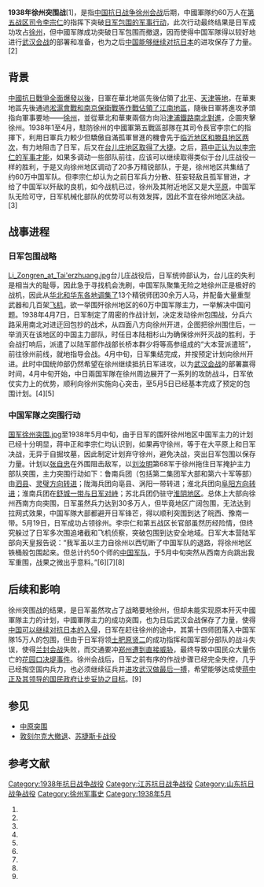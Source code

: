 **1938年徐州突围战**\[1\]，是指[中国抗日战争](../Page/中国抗日战争.md "wikilink")[徐州会战](../Page/徐州会战.md "wikilink")后期，中國軍隊约60万人在[第五战区司令](https://zh.wikipedia.org/wiki/第五战区 "wikilink")[李宗仁](../Page/李宗仁.md "wikilink")的指挥下突破[日军包围的军事行动](https://zh.wikipedia.org/wiki/日军 "wikilink")，此次行动最终结果是日军成功攻占[徐州](https://zh.wikipedia.org/wiki/徐州 "wikilink")，但中國军隊成功突破日军包围而撤退，因而使得中国军隊得以较好地进行[武汉会战](../Page/武汉会战.md "wikilink")的部署和准备，也为之后[中国能够继续对抗](https://zh.wikipedia.org/wiki/中国 "wikilink")[日本](../Page/日本.md "wikilink")的进攻保存了力量。\[2\]

## 背景

[中國抗日戰爭全面爆發以後](https://zh.wikipedia.org/wiki/中國抗日戰爭 "wikilink")，日軍在華北地區先後佔領了[北平](https://zh.wikipedia.org/wiki/北平 "wikilink")、[天津等地](https://zh.wikipedia.org/wiki/天津 "wikilink")，在華東地區先後通過[淞滬會戰和](https://zh.wikipedia.org/wiki/淞滬會戰 "wikilink")[南京保衛戰等作戰佔領了江南地區](https://zh.wikipedia.org/wiki/南京保衛戰 "wikilink")，隨後日軍將進攻矛頭指向軍事要地——[徐州](https://zh.wikipedia.org/wiki/徐州 "wikilink")，並從華北和華東兩個方向沿[津浦鐵路南北對進](https://zh.wikipedia.org/wiki/津浦鐵路 "wikilink")，企圖夾擊徐州。1938年1至4月，駐防徐州的中國軍第五戰區部隊在其司令長官李宗仁的指揮下，利用日軍兵力較少但驕傲自滿孤軍冒進的機會先于[临沂地区和](../Page/临沂保卫战.md "wikilink")[滕县地区两次](../Page/滕县保卫战.md "wikilink")，有力地阻击了日军，后又在[台儿庄地区](https://zh.wikipedia.org/wiki/台儿庄 "wikilink")[取得了大捷](https://zh.wikipedia.org/wiki/台儿庄战役 "wikilink")。之后，[蒋中正认为以李宗仁的军事才能](https://zh.wikipedia.org/wiki/蒋中正 "wikilink")，如果多调动一些部队前往，应该可以继续取得类似于台儿庄战役一样的胜利，于是又向徐州地区调动了20多万精锐部队，于是，徐州地区共集结了约60万中国军队。但李宗仁却认为之前日军兵力分散、狂妄轻敌且孤军冒进，才给了中国军以歼敌的良机，如今战机已过，徐州及其附近地区又是大[平原](https://zh.wikipedia.org/wiki/平原 "wikilink")，中国军队无险可守，日军机械化部队的优势可以有效发挥，因此不宜在徐州地区决战。\[3\]

## 战事进程

### 日军包围战略

[Li_Zongren_at_Tai'erzhuang.jpg](https://zh.wikipedia.org/wiki/File:Li_Zongren_at_Tai'erzhuang.jpg "fig:Li_Zongren_at_Tai'erzhuang.jpg")台儿庄战役后，日军统帅部认为，台儿庄的失利是相当大的耻辱，因此急于寻找机会洗刷，中国军队聚集无险之地徐州正是极好的战机，因此从[华北和](https://zh.wikipedia.org/wiki/华北 "wikilink")[华东各地调集了](https://zh.wikipedia.org/wiki/华东 "wikilink")13个精锐师团30余万人马，并配备大量重型武器和几百架[飞机](https://zh.wikipedia.org/wiki/飞机 "wikilink")，欲一举围歼徐州地区的60万中国军隊主力，一举解决中国问题。1938年4月7日，日军制定了周密的作战计划，决定发动徐州包围战，分兵六路采用南北对进迂回包抄的战术，从四面八方向徐州开进，企图把徐州围住后，一举消灭在该地区的中国主力部队，时任日本陆相杉山为确保徐州歼灭战的胜利，于会战打响后，派遣了以陆军部作战部长桥本群少将等高参组成的“大本营派遣班”，前往徐州前线，就地指导会战。4月中旬，日军集结完成，并按预定计划向徐州开进。此时中国统帅部仍然希望在徐州继续抵抗日军进攻，以为[武汉会战](../Page/武汉会战.md "wikilink")的部署赢得时间，4月中旬开始，中日兩国军隊在徐州周边展开了一系列的攻防战斗，日军依仗实力上的优势，顺利向徐州实施向心突击，至5月5日已经基本完成了预定的包围计划。\[4\]\[5\]

### 中国军隊之突围行动

[国军徐州突围.jpg](https://zh.wikipedia.org/wiki/File:国军徐州突围.jpg "fig:国军徐州突围.jpg")至1938年5月中旬，由于日军的围歼徐州地区中国军主力的计划已经十分明显，蒋中正和李宗仁均认识到，如果再守徐州，等于在大平原上和日军决战，无异于自掘坟墓，因此制定计划弃守徐州，避免决战，突出日军包围以保存力量。计划以[张自忠](../Page/张自忠.md "wikilink")在外围阻击敌军，以[刘汝明](../Page/刘汝明.md "wikilink")第68军于徐州拖住日军掩护主力部队突围，主力突围行动如下：鲁南兵团（包括第二集团军大部和第六十军等部）由[泗县](https://zh.wikipedia.org/wiki/泗县 "wikilink")、[灵璧方向转进](https://zh.wikipedia.org/wiki/灵璧 "wikilink")；陇海兵团向亳县、涡阳一带转进；淮北兵团向[阜阳方向转进](https://zh.wikipedia.org/wiki/阜阳 "wikilink")；淮南兵团在[舒城一带与日军对峙](https://zh.wikipedia.org/wiki/舒城 "wikilink")；苏北兵团仍驻守[淮阴地区](https://zh.wikipedia.org/wiki/淮阴 "wikilink")。总体上大部向徐州西南方向突围，日军虽然兵力达到30多万人，但毕竟地区广阔包围，无法达到拉网式效果，中国军隊大部都避开日军锋芒，得以顺利突围到达了皖西、豫南一带。5月19日，日军成功占领徐州。李宗仁和第五战区长官部虽然历经险情，但终究躲过了日军多次围追堵截和飞机侦察，突破包围到达安全地域。日军大本营陆军部向天皇报告说：“我军虽以主力自徐州以西切断了中国军队的退路，将徐州地区铁桶般包围起来。但总计约50个师的[中国军队](https://zh.wikipedia.org/wiki/国民革命军 "wikilink")，于5月中旬突然从西南方向跳出我军重围，战果之微出乎意料。”\[6\]\[7\]\[8\]

## 后续和影响

徐州突围战的结果，是日军虽然攻占了战略要地徐州，但却未能实现原本歼灭中國軍隊主力的计划，中國軍隊主力的成功突围，也为日后武汉会战保存了力量，使得[中国可以继续对抗日本的入侵](https://zh.wikipedia.org/wiki/中国 "wikilink")，日军在赶往徐州的途中，其第十四师团落入中国军隊15万人的包围，但由于日军将领[土肥原贤二](../Page/土肥原贤二.md "wikilink")的成功指挥和国军部分部队的战斗失误，使得[兰封会战](../Page/兰封会战.md "wikilink")失败，而交通要冲[郑州遭到直接威胁](https://zh.wikipedia.org/wiki/郑州 "wikilink")，最终导致中国民众大量伤亡的[花园口决堤事件](../Page/花园口决堤事件.md "wikilink")。徐州会战后，日军之前有序的作战步骤已经完全失控，几乎已经掏空国内兵力，也必须继续征兵并[进攻武汉做最后一搏](../Page/武汉会战.md "wikilink")，希望能够达成使[蒋中正及其领导的](https://zh.wikipedia.org/wiki/蒋中正 "wikilink")[国民政府让步妥协之目标](https://zh.wikipedia.org/wiki/国民政府 "wikilink")。\[9\]

## 参见

  - [中原突围](../Page/中原突围.md "wikilink")
  - [敦刻尔克大撤退](https://zh.wikipedia.org/wiki/敦刻尔克大撤退 "wikilink")、[苏捷斯卡战役](https://zh.wikipedia.org/wiki/苏捷斯卡战役 "wikilink")

## 参考文献

[Category:1938年抗日战争战役](https://zh.wikipedia.org/wiki/Category:1938年抗日战争战役 "wikilink") [Category:江苏抗日战争战役](https://zh.wikipedia.org/wiki/Category:江苏抗日战争战役 "wikilink") [Category:山东抗日战争战役](https://zh.wikipedia.org/wiki/Category:山东抗日战争战役 "wikilink") [Category:徐州军事史](https://zh.wikipedia.org/wiki/Category:徐州军事史 "wikilink") [Category:1938年5月](https://zh.wikipedia.org/wiki/Category:1938年5月 "wikilink")

1.

2.

3.

4.
5.
6.

7.
8.
9.